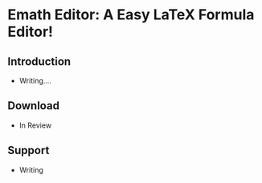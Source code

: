 Emath Editor: A Easy LaTeX Formula Editor!
========

Introduction
-----
* Writing....

Download
-----
* In Review

Support
-----
* Writing

